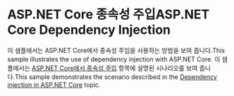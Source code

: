 # <a name="aspnet-core-dependency-injection"></a><span data-ttu-id="6fcdb-101">ASP.NET Core 종속성 주입</span><span class="sxs-lookup"><span data-stu-id="6fcdb-101">ASP.NET Core Dependency Injection</span></span>

<span data-ttu-id="6fcdb-102">이 샘플에서는 ASP.NET Core에서 종속성 주입을 사용하는 방법을 보여 줍니다.</span><span class="sxs-lookup"><span data-stu-id="6fcdb-102">This sample illustrates the use of dependency injection with ASP.NET Core.</span></span> <span data-ttu-id="6fcdb-103">이 샘플에서는 [ASP.NET Core에서 종속성 주입](https://docs.microsoft.com/aspnet/core/fundamentals/dependency-injection) 항목에 설명된 시나리오를 보여 줍니다.</span><span class="sxs-lookup"><span data-stu-id="6fcdb-103">This sample demonstrates the scenario described in the [Dependency injection in ASP.NET Core](https://docs.microsoft.com/aspnet/core/fundamentals/dependency-injection) topic.</span></span>
